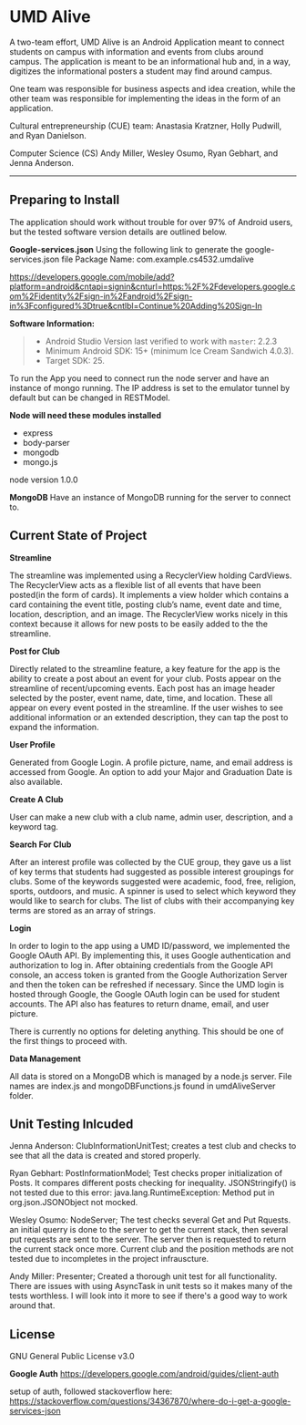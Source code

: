 UMD Alive
=========

A two-team effort, UMD Alive is an Android Application meant to connect students on campus with information and events from clubs around campus. The application is meant to be an informational hub and, in a way, digitizes the informational posters a student may find around campus.

One team was responsible for business aspects and idea creation, while the other team was responsible for implementing the ideas in the form of an application.

Cultural entrepreneurship (CUE) 
team: Anastasia Kratzner, Holly Pudwill, and Ryan Danielson.

Computer Science (CS) 
Andy Miller, Wesley Osumo, Ryan Gebhart, and Jenna Anderson. 

------------
Preparing to Install
-------------
The application should work without trouble for over 97% of Android users, but the tested software version details are outlined below.

**Google-services.json**
Using the following link to generate the google-services.json file
Package Name: com.example.cs4532.umdalive

https://developers.google.com/mobile/add?platform=android&cntapi=signin&cnturl=https:%2F%2Fdevelopers.google.com%2Fidentity%2Fsign-in%2Fandroid%2Fsign-in%3Fconfigured%3Dtrue&cntlbl=Continue%20Adding%20Sign-In

 **Software Information:**

> - Android Studio Version last verified to work with `master`: 2.2.3
> - Minimum Android SDK: 15+ (minimum Ice Cream Sandwich 4.0.3).
> - Target SDK: 25.

To run the App you need to connect run the node server and have an instance of mongo running. The IP address is set to the emulator tunnel by default but can be changed in RESTModel. 

**Node will need these modules installed**
- express
- body-parser
- mongodb
- mongo.js

node version 1.0.0

**MongoDB**
Have an instance of MongoDB running for the server to connect to.
 
Current State of Project
-------------

**Streamline** 

 The streamline was implemented using a RecyclerView holding CardViews. The RecyclerView acts as a flexible list of all events that have been posted(in the form of cards). It implements a view holder which contains a card containing the event title, posting club’s name, event date and time, location, description, and an image. The RecyclerView works nicely in this context because it allows for new posts to be easily added to the the streamline. 

**Post for Club**

Directly related to the streamline feature, a key feature for the app is the ability to create a post about an event for your club. Posts appear on the streamline of recent/upcoming events. Each post has an image header selected by the poster,  event name, date, time, and location. These all appear on every event posted in the streamline. If the user wishes to see additional information or an extended description, they can tap the post to expand the information.

**User Profile**

Generated from Google Login. A profile picture, name, and email address is accessed from Google. An option to add your Major and Graduation Date is also available. 

**Create A Club**

User can make a new club with a club name, admin user, description, and a keyword tag.

**Search For Club**

After an interest profile was collected by the CUE group, they gave us a list of key terms that students had suggested as possible interest groupings for clubs. Some of the keywords suggested were academic, food, free, religion, sports, outdoors, and music. A spinner is used to select which keyword they would like to search for clubs. The list of clubs with their accompanying key terms are stored as an array of strings. 

**Login**

In order to login to the app using a UMD ID/password, we implemented the Google OAuth API. By implementing this, it uses Google authentication and authorization to log in. After obtaining credentials from the Google API console, an access token is granted from the Google Authorization Server and then the token can be refreshed if necessary. Since the UMD login is hosted through Google, the Google OAuth login can be used for student accounts. The API also has features to return dname, email, and user picture.

There is currently no options for deleting anything. This should be one of the first things to proceed with.

**Data Management**

All data is stored on a MongoDB which is managed by a node.js server. File names are index.js and mongoDBFunctions.js found in umdAliveServer folder.

Unit Testing Inlcuded
---------------------

Jenna Anderson: ClubInformationUnitTest; creates a test club and checks to see that all the data is created and stored properly. 

Ryan Gebhart: PostInformationModel; Test checks proper initialization of Posts. It compares different posts checking for inequality.
    JSONStringify() is not tested due to this error: java.lang.RuntimeException: Method put in org.json.JSONObject not mocked.

Wesley Osumo: NodeServer; The test checks several Get and Put Rquests. an initial querry is done to the server to get the current stack, then several put requests are sent to the server. The server then is requested to return the current stack once more.  Current club and the position methods are not tested due to incompletes in the project infrauscture.

Andy Miller: Presenter; Created a thorough unit test for all functionality.
    There are issues with using AsyncTask in unit tests so it makes many of the tests worthless. I will look into it more to see if there's a good way to work around that.

License
-------
GNU General Public License v3.0

**Google Auth** 
https://developers.google.com/android/guides/client-auth

setup of auth, followed stackoverflow here: https://stackoverflow.com/questions/34367870/where-do-i-get-a-google-services-json
